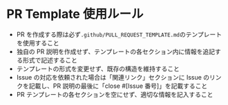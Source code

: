 # PR Template 使用ルール

- PR を作成する際は必ず`.github/PULL_REQUEST_TEMPLATE.md`のテンプレートを使用すること
- 独自の PR 説明を作成せず、テンプレートの各セクション内に情報を追記する形式で記述すること
- テンプレートの形式を変更せず、既存の構造を維持すること
- Issue の対応を依頼された場合は「関連リンク」セクションに Issue のリンクを記載し、PR 説明の最後に「close #[Issue 番号]」を記載すること
- PR テンプレートの各セクションを空にせず、適切な情報を記入すること
